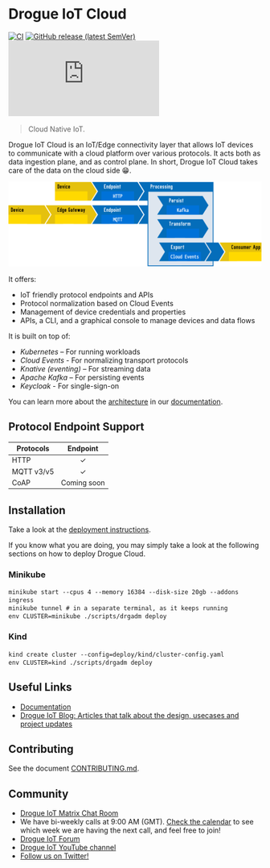 # Drogue IoT Cloud

[![CI](https://github.com/drogue-iot/drogue-cloud/workflows/CI/badge.svg)](https://github.com/drogue-iot/drogue-cloud/actions?query=workflow%3A%22CI%22)
[![GitHub release (latest SemVer)](https://img.shields.io/github/v/tag/drogue-iot/drogue-cloud?sort=semver)](https://github.com/drogue-iot/drogue-cloud/releases)
[![Matrix](https://img.shields.io/matrix/drogue-iot:matrix.org)](https://matrix.to/#/#drogue-iot:matrix.org)

> Cloud Native IoT.

Drogue IoT Cloud is an IoT/Edge connectivity layer that allows IoT devices to communicate with a cloud platform over
various protocols. It acts both as data ingestion plane, and as control plane. In short, Drogue IoT Cloud takes
care of the data on the cloud side :grin:.

![Overview diagram](docs/modules/ROOT/images/architecture.svg)

It offers:
* IoT friendly protocol endpoints and APIs
* Protocol normalization based on Cloud Events
* Management of device credentials and properties
* APIs, a CLI, and a graphical console to manage devices and data flows

It is built on top of:
* *Kubernetes* – For running workloads
* *Cloud Events* - For normalizing transport protocols
* *Knative (eventing)* – For streaming data
* *Apache Kafka* – For persisting events
* *Keycloak* - For single-sign-on

You can learn more about the [architecture](https://book.drogue.io/drogue-cloud/dev/architecture/index.html) in
our [documentation](https://book.drogue.io/).

## Protocol Endpoint Support

| Protocols                  |     Endpoint    |
| -------------------------- | :-------------: |
| HTTP                       |        ✓        |
| MQTT v3/v5                 |        ✓        |
| CoAP                       |  Coming soon    |

## Installation

Take a look at the [deployment instructions](https://book.drogue.io/drogue-cloud/dev/deployment/).

If you know what you are doing, you may simply take a look at the following sections on how to deploy Drogue Cloud.

### Minikube

~~~shell
minikube start --cpus 4 --memory 16384 --disk-size 20gb --addons ingress
minikube tunnel # in a separate terminal, as it keeps running
env CLUSTER=minikube ./scripts/drgadm deploy
~~~

### Kind

~~~shell
kind create cluster --config=deploy/kind/cluster-config.yaml
env CLUSTER=kind ./scripts/drgadm deploy
~~~

## Useful Links

* [Documentation](https://book.drogue.io/drogue-cloud/dev/index.html)
* [Drogue IoT Blog: Articles that talk about the design,  usecases and project updates](https://blog.drogue.io/)

## Contributing

See the document [CONTRIBUTING.md](CONTRIBUTING.md).

## Community

* [Drogue IoT Matrix Chat Room](https://matrix.to/#/#drogue-iot:matrix.org)
* We have bi-weekly calls at 9:00 AM (GMT). [Check the calendar](https://calendar.google.com/calendar/u/0/embed?src=ofuctjec399jr6kara7n0uidqg@group.calendar.google.com&pli=1) to see which week we are having the next call, and feel free to join!
* [Drogue IoT Forum](https://discourse.drogue.io/)
* [Drogue IoT YouTube channel](https://www.youtube.com/channel/UC7GZUy2hKidvY6V_3QZfCcA)
* [Follow us on Twitter!](https://twitter.com/DrogueIoT)
